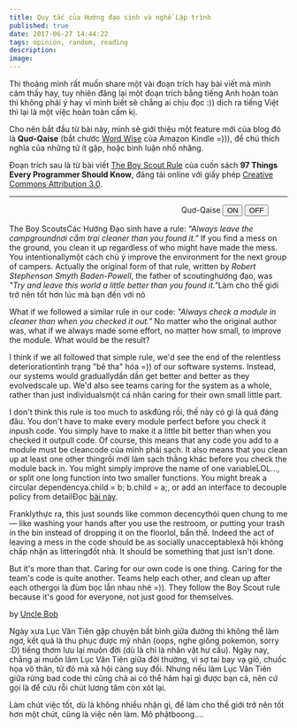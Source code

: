 ```yaml
---
title: Quy tắc của Hướng đạo sinh và nghề Lập trình
published: true
date: 2017-06-27 14:44:22
tags: opinion, random, reading
description: 
image:
---
```

Thi thoảng mình rất muốn share một vài đoạn trích hay bài viết mà mình cảm thấy hay, tuy nhiên đăng lại một đoạn trích bằng tiếng Anh hoàn toàn thì không phải ý hay vì mình biết sẽ chẳng ai chịu đọc :)) dịch ra tiếng Việt thì lại là một việc hoàn toàn cấm kị.

Cho nên bắt đầu từ bài này, mình sẽ giới thiệu một feature mới của blog đó là **Quơ-Qaise** (bắt chước [Word Wise](http://www.pcworld.com/article/2847882/family-friendly-kindle-updates-include-family-library-sharing-word-wise-definitions.html) của Amazon Kindle =))), để chú thích nghĩa của những từ ít gặp, hoặc bình luận nhố nhăng.

Đoạn trích sau là từ bài viết [The Boy Scout Rule](http://programmer.97things.oreilly.com/wiki/index.php/The_Boy_Scout_Rule) của cuốn sách **97 Things Every Programmer Should Know**, đăng tải online với giấy phép [Creative Commons Attribution 3.0](http://creativecommons.org/licenses/by/3.0/us/).

---

<p></p>

<p style="text-align: right; padding: 0 35px;">
  Quơ-Qaise
  <button id="ww_on" class="btn-toggle active" onclick="toggle_wordwise(true)">ON</button>
  <button id="ww_off" class="btn-toggle" onclick="toggle_wordwise(false)">OFF</button>
</p>

<book>
  <p><word>The Boy Scouts<wise>Các Hướng Đạo sinh</wise></word> have a rule: <i>"Always leave the <word>campground<wise>nơi cắm trại</wise></word> cleaner than you found it."</i> If you find a mess on the ground, you clean it up regardless of who might have made the mess. You <word>intentionally<wise>một cách chủ ý</wise></word> improve the environment for the next group of campers. Actually the original form of that rule, written by <i>Robert Stephenson Smyth Baden-Powell</i>, the father of <word>scouting<wise>hướng đạo</wise></word>, was <word><i>"Try and leave this world a little better than you found it."</i><wise>Làm cho thế giới trở nên tốt hơn lúc mà bạn đến với nó</wise></word></p>
  <p>What if we followed a similar rule in our code: <i>"Always check a module in cleaner than when you checked it out."</i> No matter who the original author was, what if we always made some effort, no matter how small, to improve the module. What would be the result?</p>
  <p>I think if we all followed that simple rule, we'd see the end of <word>the relentless deterioration<wise>tình trạng "bê tha" hóa =))</wise></word> of our software systems. Instead, our systems would <word>gradually<wise>dần dần</wise></word> get better and better as they <word>evolved<wise>scale up</wise></word>. We'd also see teams caring for the system as a whole, rather than just <word>individuals<wise>một cá nhân</wise></word> caring for their own small little part.</p>
  <p><word>I don't think this rule is too much to ask<wise>đúng rồi, thế này có gì là quá đáng đâu</wise></word>. You don't have to make every module perfect before you <word>check it in<wise>push code</wise></word>. You simply have to make it a little bit better than when you <word>checked it out<wise>pull code</wise></word>. Of course, this means that <word>any code you add to a module must be clean<wise>code của mình phải sạch</wise></word>. It also means that you <word>clean up at least one other thing<wise>rồi mới làm sạch thằng khác</wise></word> before you check the module back in. You might simply improve <word>the name of one variable<wise>LOL...</wise></word>, or split one long function into two smaller functions. You might break a <word>circular dependency<wise>a.child = b; b.child = a;</wise></word>, or add an interface to <word>decouple policy from detail<wise>Đọc <a href="http://kristopherwilson.com/2013/11/27/decoupling-the-framework/" target="__blank">bài này</a></wise></word>.</p>
  <p><word>Frankly<wise>thực ra</wise></word>, this just sounds like <word>common decency<wise>thói quen chung</wise></word> to me — like washing your hands after you use the restroom, or putting your trash in the bin instead of <word>dropping it on the floor<wise>lol, bẩn thế</wise></word>. Indeed the act of leaving a mess in the code should be as <word>socially unacceptable<wise>xã hội không chấp nhận</wise></word> as <word>littering<wise>đốt nhà</wise></word>. It should be something that just isn't done.</p>
  <p>But it's more than that. Caring for our own code is one thing. Caring for the team's code is quite another. <word>Teams help each other, and clean up after each other<wise>gọi là đùm bọc lẫn nhau nhé =))</wise></word>. They follow the Boy Scout rule because it's good for everyone, not just good for themselves.</p>
  <right>by <a href="http://blog.cleancoder.com/">Uncle Bob</a></right>
</book>

Ngày xưa Lục Vân Tiên gặp chuyện bất bình giữa đường thì không thể làm ngơ, kết quả là thu phục được mỹ nhân (oops, nghe giống pokemon, sorry :D) tiếng thơm lưu lại muôn đời (dù là chỉ là nhân vật hư cấu). Ngày nay, chẳng ai muốn làm Lục Vân Tiên giữa đời thường, vì sợ tai bay vạ gió, chuốc họa vô thân, từ đó mà xã hội càng suy đồi. Nhưng nếu làm Lục Vân Tiên giữa rừng bad code thì cũng chả ai có thể hãm hại gì được bạn cả, nên cứ gọi là để cứu rỗi chút lương tâm còn xót lại.

<p class="special">Làm chút việc tốt, dù là không nhiều nhặn gì, để làm cho thế giới trở nên tốt hơn một chút, cũng là việc nên làm. <word>Mô phật<wise>boong...</wise></word>.</p>
